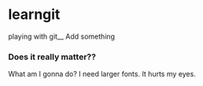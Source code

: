 # learngit
playing with git__
Add something


### Does it really matter??

What am I gonna do?
I need larger fonts. It hurts my eyes.

